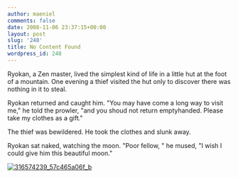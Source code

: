 ```yaml
---
author: maeniel
comments: false
date: 2008-11-06 23:37:15+00:00
layout: post
slug: '248'
title: No Content Found
wordpress_id: 248
---
```





[
](http://maeniel.files.wordpress.com/2008/11/316574239_57c465a06f_b.jpg)












Ryokan, a Zen master, lived the simplest kind of life in a little hut at the foot of a mountain. One evening a thief visited the hut only to discover there was nothing in it to steal.

Ryokan returned and caught him. "You may have come a long way to visit me," he told the prowler, "and you shoud not return emptyhanded. Please take my clothes as a gift."

The thief was bewildered. He took the clothes and slunk away.

Ryokan sat naked, watching the moon. "Poor fellow, " he mused, "I wish I could give him this beautiful moon."


[![316574239_57c465a06f_b](http://maeniel.files.wordpress.com/2008/11/316574239_57c465a06f_b.jpg)](http://maeniel.files.wordpress.com/2008/11/316574239_57c465a06f_b.jpg)






